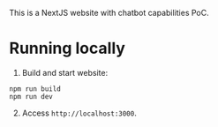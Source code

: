 This is a NextJS website with chatbot capabilities PoC.

# Running locally
1. Build and start website:
```
npm run build
npm run dev
```
2. Access `http://localhost:3000`.
